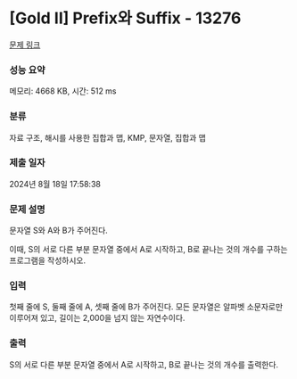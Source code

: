 # [Gold II] Prefix와 Suffix - 13276 

[문제 링크](https://www.acmicpc.net/problem/13276) 

### 성능 요약

메모리: 4668 KB, 시간: 512 ms

### 분류

자료 구조, 해시를 사용한 집합과 맵, KMP, 문자열, 집합과 맵

### 제출 일자

2024년 8월 18일 17:58:38

### 문제 설명

<p>문자열 S와 A와 B가 주어진다.</p>

<p>이때, S의 서로 다른 부분 문자열 중에서 A로 시작하고, B로 끝나는 것의 개수를 구하는 프로그램을 작성하시오.</p>

### 입력 

 <p>첫째 줄에 S, 둘째 줄에 A, 셋째 줄에 B가 주어진다. 모든 문자열은 알파벳 소문자로만 이루어져 있고, 길이는 2,000을 넘지 않는 자연수이다.</p>

### 출력 

 <p>S의 서로 다른 부분 문자열 중에서 A로 시작하고, B로 끝나는 것의 개수를 출력한다.</p>

